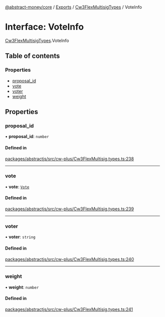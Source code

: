 [@abstract-money/core](../README.md) / [Exports](../modules.md) / [Cw3FlexMultisigTypes](../modules/Cw3FlexMultisigTypes.md) / VoteInfo

# Interface: VoteInfo

[Cw3FlexMultisigTypes](../modules/Cw3FlexMultisigTypes.md).VoteInfo

## Table of contents

### Properties

- [proposal\_id](Cw3FlexMultisigTypes.VoteInfo.md#proposal_id)
- [vote](Cw3FlexMultisigTypes.VoteInfo.md#vote)
- [voter](Cw3FlexMultisigTypes.VoteInfo.md#voter)
- [weight](Cw3FlexMultisigTypes.VoteInfo.md#weight)

## Properties

### proposal\_id

• **proposal\_id**: `number`

#### Defined in

[packages/abstractjs/src/cw-plus/Cw3FlexMultisig.types.ts:238](https://github.com/AbstractSDK/frontend/blob/07410073/packages/abstractjs/src/cw-plus/Cw3FlexMultisig.types.ts#L238)

___

### vote

• **vote**: [`Vote`](../modules/Cw3FlexMultisigTypes.md#vote)

#### Defined in

[packages/abstractjs/src/cw-plus/Cw3FlexMultisig.types.ts:239](https://github.com/AbstractSDK/frontend/blob/07410073/packages/abstractjs/src/cw-plus/Cw3FlexMultisig.types.ts#L239)

___

### voter

• **voter**: `string`

#### Defined in

[packages/abstractjs/src/cw-plus/Cw3FlexMultisig.types.ts:240](https://github.com/AbstractSDK/frontend/blob/07410073/packages/abstractjs/src/cw-plus/Cw3FlexMultisig.types.ts#L240)

___

### weight

• **weight**: `number`

#### Defined in

[packages/abstractjs/src/cw-plus/Cw3FlexMultisig.types.ts:241](https://github.com/AbstractSDK/frontend/blob/07410073/packages/abstractjs/src/cw-plus/Cw3FlexMultisig.types.ts#L241)

